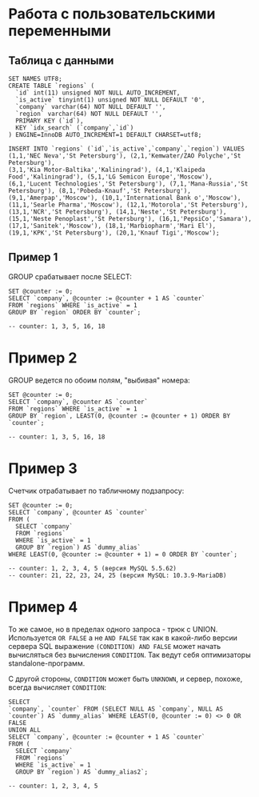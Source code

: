 # Работа с пользовательскими переменными

## Таблица с данными

```
SET NAMES UTF8;
CREATE TABLE `regions` (
  `id` int(11) unsigned NOT NULL AUTO_INCREMENT,
  `is_active` tinyint(1) unsigned NOT NULL DEFAULT '0',
  `company` varchar(64) NOT NULL DEFAULT '',
  `region` varchar(64) NOT NULL DEFAULT '',
  PRIMARY KEY (`id`),
  KEY `idx_search` (`company`,`id`)
) ENGINE=InnoDB AUTO_INCREMENT=1 DEFAULT CHARSET=utf8;

INSERT INTO `regions` (`id`,`is_active`,`company`,`region`) VALUES
(1,1,'NEC Neva','St Petersburg'), (2,1,'Kemwater/ZAO Polyche','St Petersburg'),
(3,1,'Kia Motor-Baltika','Kaliningrad'), (4,1,'Klaipeda Food','Kaliningrad'), (5,1,'LG Semicon Europe','Moscow'),
(6,1,'Lucent Technologies','St Petersburg'), (7,1,'Mana-Russia','St Petersburg'), (8,1,'Pobeda-Knauf','St Petersburg'),
(9,1,'Amerpap','Moscow'), (10,1,'International Bank o','Moscow'), (11,1,'Searle Pharma','Moscow'), (12,1,'Motorola','St Petersburg'),
(13,1,'NCR','St Petersburg'), (14,1,'Neste','St Petersburg'), (15,1,'Neste Penoplast','St Petersburg'), (16,1,'PepsiCo','Samara'),
(17,1,'Sanitek','Moscow'), (18,1,'Marbiopharm','Mari El'), (19,1,'KPK','St Petersburg'), (20,1,'Knauf Tigi','Moscow');
```

## Пример 1

GROUP срабатывает после SELECT:

```
SET @counter := 0;
SELECT `company`, @counter := @counter + 1 AS `counter`
FROM `regions` WHERE `is_active` = 1
GROUP BY `region` ORDER BY `counter`;

-- counter: 1, 3, 5, 16, 18
```


# Пример 2

GROUP ведется по обоим полям, "выбивая" номера:

```
SET @counter := 0;
SELECT `company`, @counter AS `counter`
FROM `regions` WHERE `is_active` = 1
GROUP BY `region`, LEAST(0, @counter := @counter + 1) ORDER BY `counter`;

-- counter: 1, 3, 5, 16, 18
```

# Пример 3

Счетчик отрабатывает по табличному подзапросу:

```
SET @counter := 0;
SELECT `company`, @counter AS `counter`
FROM (
  SELECT `company`
  FROM `regions`
  WHERE `is_active` = 1
  GROUP BY `region`) AS `dummy_alias`
WHERE LEAST(0, @counter := @counter + 1) = 0 ORDER BY `counter`;

-- counter: 1, 2, 3, 4, 5 (версия MySQL 5.5.62)
-- counter: 21, 22, 23, 24, 25 (версия MySQL: 10.3.9-MariaDB)
```

# Пример 4

То же самое, но в пределах одного запроса - трюк с UNION. Используется `OR FALSE` а не `AND FALSE` так как
в какой-либо версии сервера SQL выражение `(CONDITION) AND FALSE` может начать вычисляться без вычисления `CONDITION`.
Так ведут себя оптимизаторы standalone-программ.

С другой стороны, `CONDITION` может быть `UNKNOWN`, и сервер, похоже, всегда вычисляет `CONDITION`:

```
SELECT
`company`, `counter` FROM (SELECT NULL AS `company`, NULL AS `counter`) AS `dummy_alias` WHERE LEAST(0, @counter := 0) <> 0 OR FALSE
UNION ALL
SELECT `company`, @counter := @counter + 1 AS `counter`
FROM (
  SELECT `company`
  FROM `regions`
  WHERE `is_active` = 1
  GROUP BY `region`) AS `dummy_alias2`;

-- counter: 1, 2, 3, 4, 5
```
